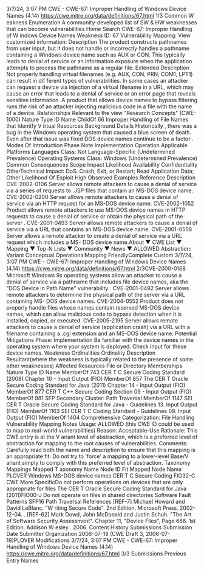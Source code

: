 3/7/24, 3:07 PM CWE - CWE-67: Improper Handling of Windows Device Names (4.14)
https://cwe.mitre.org/data/deﬁnitions/67.html 1/3
Common W eakness Enumeration
A community-developed list of SW & HW weaknesses that can become
vulnerabilities
Home Search
CWE-67: Improper Handling of W indows Device Names
Weakness ID: 67
Vulnerability Mapping: 
View customized information:
 Description
The product constructs pathnames from user input, but it does not handle or incorrectly handles a pathname containing a Windows
device name such as AUX or CON. This typically leads to denial of service or an information exposure when the application attempts
to process the pathname as a regular file.
 Extended Description
Not properly handling virtual filenames (e.g. AUX, CON, PRN, COM1, LPT1) can result in dif ferent types of vulnerabilities. In some
cases an attacker can request a device via injection of a virtual filename in a URL, which may cause an error that leads to a denial of
service or an error page that reveals sensitive information. A product that allows device names to bypass filtering runs the risk of an
attacker injecting malicious code in a file with the name of a device.
 Relationships
 Relevant to the view "Research Concepts" (CWE-1000)
Nature Type ID Name
ChildOf 66 Improper Handling of File Names that Identify V irtual Resources
 Background Details
Historically , there was a bug in the Windows operating system that caused a blue screen of death. Even after that issue was fixed
DOS device names continue to be a factor .
 Modes Of Introduction
Phase Note
Implementation
Operation
 Applicable Platforms
Languages
Class: Not Language-Specific (Undetermined Prevalence)
Operating Systems
Class: Windows (Undetermined Prevalence)
 Common Consequences
Scope Impact Likelihood
Availability
Confidentiality
OtherTechnical Impact: DoS: Crash, Exit, or Restart; Read Application Data; Other
 Likelihood Of Exploit
High
 Observed Examples
Reference Description
CVE-2002-0106 Server allows remote attackers to cause a denial of service via a series of requests to .JSP files that
contain an MS-DOS device name.
CVE-2002-0200 Server allows remote attackers to cause a denial of service via an HTTP request for an MS-DOS
device name.
CVE-2002-1052 Product allows remote attackers to use MS-DOS device names in HTTP requests to cause a denial of
service or obtain the physical path of the server .
CVE-2001-0493 Server allows remote attackers to cause a denial of service via a URL that contains an MS-DOS device
name.
CVE-2001-0558 Server allows a remote attacker to create a denial of service via a URL request which includes a MS-
DOS device name.About ▼ CWE List ▼ Mapping ▼ Top-N Lists ▼ Community ▼ News ▼
ALLOWED
Abstraction: Variant
Conceptual OperationalMapping
FriendlyComplete Custom
3/7/24, 3:07 PM CWE - CWE-67: Improper Handling of Windows Device Names (4.14)
https://cwe.mitre.org/data/deﬁnitions/67.html 2/3CVE-2000-0168 Microsoft Windows 9x operating systems allow an attacker to cause a denial of service via a pathname
that includes file device names, aka the "DOS Device in Path Name" vulnerability .
CVE-2001-0492 Server allows remote attackers to determine the physical path of the server via a URL containing MS-
DOS device names.
CVE-2004-0552 Product does not properly handle files whose names contain reserved MS-DOS device names, which
can allow malicious code to bypass detection when it is installed, copied, or executed.
CVE-2005-2195 Server allows remote attackers to cause a denial of service (application crash) via a URL with a
filename containing a .cgi extension and an MS-DOS device name.
 Potential Mitigations
Phase: Implementation
Be familiar with the device names in the operating system where your system is deployed. Check input for these device names.
 Weakness Ordinalities
Ordinality Description
Resultant(where the weakness is typically related to the presence of some other weaknesses)
 Affected Resources
File or Directory
 Memberships
Nature Type ID Name
MemberOf 743 CER T C Secure Coding Standard (2008) Chapter 10 - Input Output (FIO)
MemberOf 857 The CER T Oracle Secure Coding Standard for Java (2011) Chapter 14 - Input Output (FIO)
MemberOf 877 CER T C++ Secure Coding Section 09 - Input Output (FIO)
MemberOf 981 SFP Secondary Cluster: Path Traversal
MemberOf 1147 SEI CER T Oracle Secure Coding Standard for Java - Guidelines 13. Input Output (FIO)
MemberOf 1163 SEI CER T C Coding Standard - Guidelines 09. Input Output (FIO)
MemberOf 1404 Comprehensive Categorization: File Handling
 Vulnerability Mapping Notes
Usage: ALLOWED (this CWE ID could be used to map to real-world vulnerabilities)
Reason: Acceptable-Use
Rationale:
This CWE entry is at the V ariant level of abstraction, which is a preferred level of abstraction for mapping to the root causes of
vulnerabilities.
Comments:
Carefully read both the name and description to ensure that this mapping is an appropriate fit. Do not try to 'force' a mapping to a
lower-level Base/V ariant simply to comply with this preferred level of abstraction.
 Taxonomy Mappings
Mapped T axonomy Name Node ID Fit Mapped Node Name
PLOVER Windows MS-DOS device names
CER T C Secure Coding FIO32-C CWE More
SpecificDo not perform operations on devices that are only
appropriate for files
The CER T Oracle Secure
Coding Standard for Java
(2011)FIO00-J Do not operate on files in shared directories
Software Fault Patterns SFP16 Path Traversal
 References
[REF-7] Michael Howard and David LeBlanc. "W riting Secure Code". 2nd Edition. Microsoft Press. 2002-12-04.
.
[REF-62] Mark Dowd, John McDonald and Justin Schuh. "The Art of Software Security Assessment". Chapter 11, "Device Files",
Page 666. 1st Edition. Addison W esley . 2006.
 Content History
 Submissions
Submission Date Submitter Organization
2006-07-19
(CWE Draft 3, 2006-07-19)PLOVER
 Modifications
3/7/24, 3:07 PM CWE - CWE-67: Improper Handling of Windows Device Names (4.14)
https://cwe.mitre.org/data/deﬁnitions/67.html 3/3
 Submissions
 Previous Entry Names